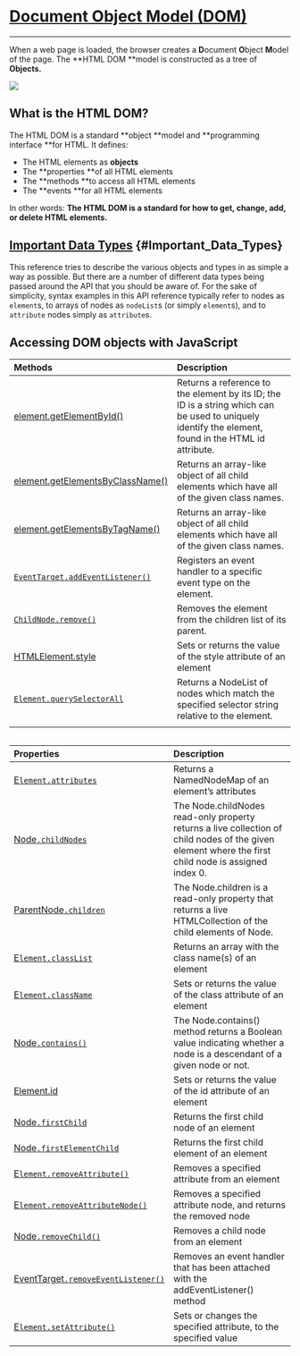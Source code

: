 # [Document Object Model \(DOM\)](https://developer.mozilla.org/en-US/docs/Web/API/Document_Object_Model)

---

When a web page is loaded, the browser creates a **D**ocument **O**bject **M**odel of the page. The **HTML DOM **model is constructed as a tree of **Objects.**

![](https://www.w3schools.com/js/pic_htmltree.gif)

## What is the HTML DOM?

The HTML DOM is a standard **object **model and **programming interface **for HTML. It defines:

* The HTML elements as **objects**
* The **properties **of all HTML elements
* The **methods **to access all HTML elements
* The **events **for all HTML elements

In other words: **The HTML DOM is a standard for how to get, change, add, or delete HTML elements.**

## [Important Data Types](https://developer.mozilla.org/en-US/docs/Web/API/Document_Object_Model/Introduction#Important_Data_Types) {#Important_Data_Types}

This reference tries to describe the various objects and types in as simple a way as possible. But there are a number of different data types being passed around the API that you should be aware of. For the sake of simplicity, syntax examples in this API reference typically refer to nodes as `element`s, to arrays of nodes as `nodeList`s \(or simply `element`s\), and to `attribute` nodes simply as `attribute`s.

## Accessing DOM objects with JavaScript

| Methods | **Description** |
| :--- | :--- |
| [element.getElementById\(\)](https://developer.mozilla.org/en-US/docs/Web/API/Document/getElementById) | Returns a reference to the element by its ID; the ID is a string which can be used to uniquely identify the element, found in the HTML id attribute. |
| [element.getElementsByClassName\(\)](https://developer.mozilla.org/en-US/docs/Web/API/Document/getElementsByClassName) | Returns an array-like object of all child elements which have all of the given class names. |
| [element.getElementsByTagName\(\)](https://developer.mozilla.org/en-US/docs/Web/API/Element/getElementsByTagName) | Returns an array-like object of all child elements which have all of the given class names. |
| [`EventTarget.addEventListener()`](https://developer.mozilla.org/en-US/docs/Web/API/EventTarget/addEventListener) | Registers an event handler to a specific event type on the element. |
| [`ChildNode.remove()`](https://developer.mozilla.org/en-US/docs/Web/API/ChildNode/remove) | Removes the element from the children list of its parent. |
| [HTMLElement.style](https://developer.mozilla.org/en-US/docs/Web/API/HTMLElement/style) | Sets or returns the value of the style attribute of an element |
| [`Element.querySelectorAll`](https://developer.mozilla.org/en-US/docs/Web/API/Element/querySelectorAll) | Returns a NodeList of nodes which match the specified selector string relative to the element. |
|  |  |

|  |
| :--- |


| Properties | **Description** |
| :--- | :--- |
| [E`lement.attributes`](https://developer.mozilla.org/en-US/docs/Web/API/Element/attributes) | Returns a NamedNodeMap of an element’s attributes |
| [Node`.childNodes`](https://developer.mozilla.org/en-US/docs/Web/API/Node/childNodes) | The Node.childNodes read-only property returns a live collection of child nodes of the given element where the first child node is assigned index 0. |
| [ParentNode`.children`](https://developer.mozilla.org/en-US/docs/Web/API/ParentNode/children) | The Node.children is a read-only property that returns a live HTMLCollection of the child elements of Node. |
| [E`lement.classList`](https://developer.mozilla.org/en-US/docs/Web/API/Element/classList) | Returns an array with the class name\(s\) of an element |
| [E`lement.className`](https://developer.mozilla.org/en-US/docs/Web/API/Element/className) | Sets or returns the value of the class attribute of an element |
| [Node`.contains()`](https://developer.mozilla.org/en-US/docs/Web/API/Node/contains) | The Node.contains\(\) method returns a Boolean value indicating whether a node is a descendant of a given node or not. |
| [Element.id](https://developer.mozilla.org/en-US/docs/Web/API/Element/id) | Sets or returns the value of the id attribute of an element |
| [Node`.firstChild`](https://developer.mozilla.org/en-US/docs/Web/API/Node/firstChild) | Returns the first child node of an element |
| [Node`.firstElementChild`](https://developer.mozilla.org/en-US/docs/Web/API/ParentNode/firstElementChild) | Returns the first child element of an element |
| [E`lement.removeAttribute()`](https://developer.mozilla.org/en-US/docs/Web/API/Element/removeAttribute) | Removes a specified attribute from an element |
| [E`lement.removeAttributeNode()`](https://developer.mozilla.org/en-US/docs/Web/API/Element/removeAttributeNode) | Removes a specified attribute node, and returns the removed node |
| [Node`.removeChild()`](https://developer.mozilla.org/en-US/docs/Web/API/Node/removeChild) | Removes a child node from an element |
| [EventTarget`.removeEventListener()`](https://developer.mozilla.org/en-US/docs/Web/API/EventTarget/removeEventListener) | Removes an event handler that has been attached with the addEventListener\(\) method |
| [E`lement.setAttribute()`](https://developer.mozilla.org/en-US/docs/Web/API/Element/setAttribute) | Sets or changes the specified attribute, to the specified value |



